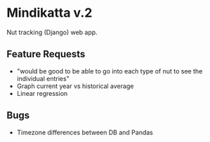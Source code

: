 # Mindikatta v.2

Nut tracking (Django) web app.

## Feature Requests

- "would be good to be able to go into each type of nut to see the individual entries"
- Graph current year vs historical average
- Linear regression

## Bugs

- Timezone differences between DB and Pandas
